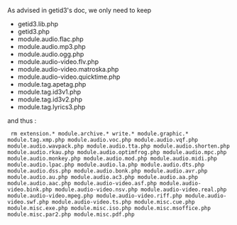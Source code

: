 As advised in getid3's doc, we only need to keep 

* getid3.lib.php
* getid3.php
* module.audio.flac.php
* module.audio.mp3.php
* module.audio.ogg.php
* module.audio-video.flv.php
* module.audio-video.matroska.php
* module.audio-video.quicktime.php
* module.tag.apetag.php
* module.tag.id3v1.php
* module.tag.id3v2.php
* module.tag.lyrics3.php

and thus :

     rm extension.* module.archive.* write.* module.graphic.* module.tag.xmp.php module.audio.voc.php module.audio.vqf.php module.audio.wavpack.php module.audio.tta.php module.audio.shorten.php module.audio.rkau.php module.audio.optimfrog.php module.audio.mpc.php module.audio.monkey.php module.audio.mod.php module.audio.midi.php module.audio.lpac.php module.audio.la.php module.audio.dts.php module.audio.dss.php module.audio.bonk.php module.audio.avr.php module.audio.au.php module.audio.ac3.php module.audio.aa.php module.audio.aac.php module.audio-video.asf.php module.audio-video.bink.php module.audio-video.nsv.php module.audio-video.real.php module.audio-video.mpeg.php module.audio-video.riff.php module.audio-video.swf.php module.audio-video.ts.php module.misc.cue.php module.misc.exe.php module.misc.iso.php module.misc.msoffice.php module.misc.par2.php module.misc.pdf.php
